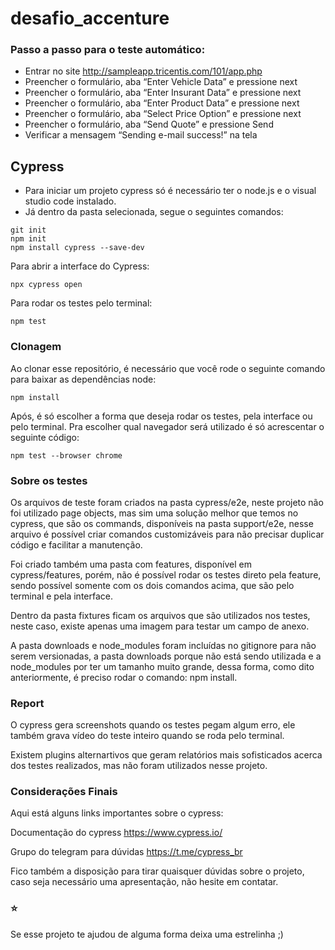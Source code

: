 # desafio_accenture

### Passo a passo para o teste automático:

* Entrar no site http://sampleapp.tricentis.com/101/app.php
* Preencher o formulário, aba “Enter Vehicle Data” e pressione next
* Preencher o formulário, aba “Enter Insurant Data” e pressione next
* Preencher o formulário, aba “Enter Product Data” e pressione next
* Preencher o formulário, aba “Select Price Option” e pressione next
* Preencher o formulário, aba “Send Quote” e pressione Send
* Verificar a mensagem “Sending e-mail success!” na tela

## Cypress

* Para iniciar um projeto cypress só é necessário ter o node.js e o visual studio code instalado.
* Já dentro da pasta selecionada, segue o seguintes comandos: 

```
git init 
npm init 
npm install cypress --save-dev  
```

Para abrir a interface do Cypress:

```
npx cypress open
```

Para rodar os testes pelo terminal:
````
npm test
````

### Clonagem
Ao clonar esse repositório, é necessário que você rode o seguinte comando para baixar as dependências node: 
````
npm install
````
Após, é só escolher a forma que deseja rodar os testes, pela interface ou pelo terminal.
Pra escolher qual navegador será utilizado é só acrescentar o seguinte código: 
````
npm test --browser chrome
````
### Sobre os testes
Os arquivos de teste foram criados na pasta cypress/e2e, neste projeto não foi utilizado page objects, mas sim uma solução melhor que temos no cypress, que são os commands, disponíveis na pasta support/e2e, nesse arquivo é possível criar comandos customizáveis para não precisar duplicar código e facilitar a manutenção.

Foi criado também uma pasta com features, disponível em cypress/features, porém, não é possível rodar os testes direto pela feature, sendo possível somente com os dois comandos acima, que são pelo terminal e pela interface.

Dentro da pasta fixtures ficam os arquivos que são utilizados nos testes, neste caso, existe apenas uma imagem para testar um campo de anexo.

A pasta downloads e node_modules foram incluídas no gitignore para não serem versionadas, a pasta downloads porque não está sendo utilizada e a node_modules por ter um tamanho muito grande, dessa forma, como dito anteriormente, é preciso rodar o comando: npm install.


### Report

O cypress gera screenshots quando os testes pegam algum erro, ele também grava vídeo do teste inteiro quando se roda pelo terminal.

Existem plugins alternartivos que geram relatórios mais sofisticados acerca dos testes realizados, mas não foram utilizados nesse projeto. 

### Considerações Finais 

Aqui está alguns links importantes sobre o cypress: 

Documentação do cypress
https://www.cypress.io/

Grupo do telegram para dúvidas
https://t.me/cypress_br

Fico também a disposição para tirar quaisquer dúvidas sobre o projeto, caso seja necessário uma apresentação, não hesite em contatar.

### ⭐️

Se esse projeto te ajudou de alguma forma deixa uma estrelinha ;) 



